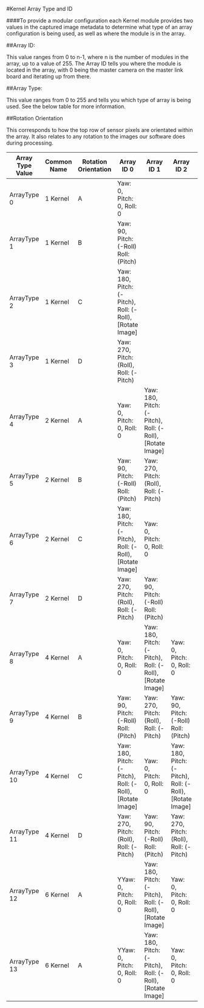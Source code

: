 #Kernel Array Type and ID

####To provide a modular configuration each Kernel module provides two values in the captured image metadata to determine what type of an array configuration is being used, as well as where the module is in the array.

##Array ID: 

This value ranges from 0 to n-1, where n is the number of modules in the array, up to a value of 255. The Array ID tells you where the module is located in the array, with 0 being the master camera on the master link board and iterating up from there. 

##Array Type:

This value ranges from 0 to 255 and tells you which type of array is being used. See the below table for more information.

##Rotation Orientation

This corresponds to how the top row of sensor pixels are orientated within the array. It also relates to any rotation to the images our software does during processing.


| Array Type Value  | Common Name | Rotation Orientation| Array ID 0 | Array ID 1 | Array ID 2 |Array ID 3 |Array ID 4 |Array ID 5 |Sensor Orientation|
|-------------------|-------------------------|----------------|--------------------|--------------------|--------------|--------------------|--------------|--------------|---|
| ArrayType 0 | 1 Kernel| A | Yaw: 0, Pitch: 0, Roll: 0         |   |  |  |  |  |Linear|
| ArrayType 1| 1 Kernel| B | Yaw: 90, Pitch: (-Roll)  Roll: (Pitch)         |   |  |  |  |  |Linear|
| ArrayType 2| 1 Kernel| C | Yaw: 180, Pitch: (-Pitch), Roll: (-Roll), [Rotate Image]         |   |  |  |  |  |Linear|
| ArrayType 3| 1 Kernel| D | Yaw: 270, Pitch: (Roll), Roll: (-Pitch) |   |  |  |  |  |Linear|
| ArrayType 4| 2 Kernel| A | Yaw: 0, Pitch: 0, Roll: 0 | Yaw: 180, Pitch: (-Pitch), Roll: (-Roll), [Rotate Image]  |  |  |  |  |Linear|
| ArrayType 5|2 Kernel| B | Yaw: 90, Pitch: (-Roll)  Roll: (Pitch) | Yaw: 270, Pitch: (Roll), Roll: (-Pitch)  | | | | |Linear|
| ArrayType 6|2 Kernel| C | Yaw: 180, Pitch: (-Pitch), Roll: (-Roll), [Rotate Image] | Yaw: 0, Pitch: 0, Roll: 0  | | | | |Linear|
| ArrayType 7|2 Kernel| D | Yaw: 270, Pitch: (Roll), Roll: (-Pitch)  | Yaw: 90, Pitch: (-Roll)  Roll: (Pitch)  | | | | |Linear|
| ArrayType 8|4 Kernel| A | Yaw: 0, Pitch: 0, Roll: 0| Yaw: 180, Pitch: (-Pitch), Roll: (-Roll), [Rotate Image]  |Yaw: 0, Pitch: 0, Roll: 0 |Yaw: 180, Pitch: (-Pitch), Roll: (-Roll), [Rotate Image] | | |Linear|
| ArrayType 9|4 Kernel| B | Yaw: 90, Pitch: (-Roll)  Roll: (Pitch) |Yaw: 270, Pitch: (Roll), Roll: (-Pitch) |Yaw: 90, Pitch: (-Roll)  Roll: (Pitch) |Yaw: 270, Pitch: (Roll), Roll: (-Pitch)  | |Linear|
| ArrayType 10|4 Kernel| C | Yaw: 180, Pitch: (-Pitch), Roll: (-Roll), [Rotate Image] |Yaw: 0, Pitch: 0, Roll: 0|Yaw: 180, Pitch: (-Pitch), Roll: (-Roll), [Rotate Image] |Yaw: 0, Pitch: 0, Roll: 0 | |Linear|
| ArrayType 11|4 Kernel| D | Yaw: 270, Pitch: (Roll), Roll: (-Pitch) |Yaw: 90, Pitch: (-Roll)  Roll: (Pitch)|Yaw: 270, Pitch: (Roll), Roll: (-Pitch) |Yaw: 90, Pitch: (-Roll)  Roll: (Pitch) | |Linear|
| ArrayType 12|6 Kernel| A | YYaw: 0, Pitch: 0, Roll: 0 |Yaw: 180, Pitch: (-Pitch), Roll: (-Roll), [Rotate Image]|Yaw: 0, Pitch: 0, Roll: 0 |Yaw: 180, Pitch: (-Pitch), Roll: (-Roll), [Rotate Image]| |Linear|
| ArrayType 13|6 Kernel| A | YYaw: 0, Pitch: 0, Roll: 0 |Yaw: 180, Pitch: (-Pitch), Roll: (-Roll), [Rotate Image]|Yaw: 0, Pitch: 0, Roll: 0 |Yaw: 180, Pitch: (-Pitch), Roll: (-Roll), [Rotate Image]| |Linear|

























































































































































































































































































































































































































































































































































































































































































































































































































































































































































































































































































































































































































































































































































































































































































































































































































































































































































































































































































































































































































































































